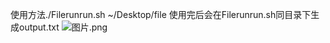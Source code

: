 使用方法./Filerunrun.sh ~/Desktop/file
使用完后会在Filerunrun.sh同目录下生成output.txt
![图片.png](https://cdn.nlark.com/yuque/0/2024/png/43672949/1722341527448-9777c656-189f-4a0b-81a5-2d7dc59c913f.png#averageHue=%23f9f8f8&clientId=ufc3621c5-b80d-4&from=paste&height=648&id=ubf80b7d3&originHeight=793&originWidth=483&originalType=binary&ratio=1.2244897959183674&rotation=0&showTitle=false&size=131003&status=done&style=none&taskId=u6af9b632-545e-4d26-a9c9-7e3f09be078&title=&width=394.45)
